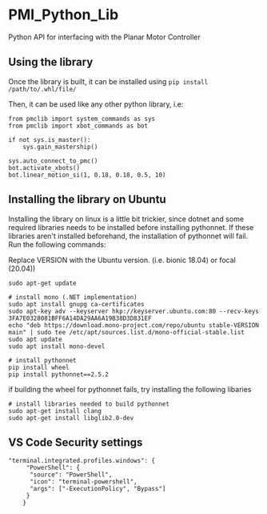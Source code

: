 # PMI_Python_Lib

Python API for interfacing with the Planar Motor Controller

## Using the library
Once the library is built, it can be installed using `pip install /path/to/.whl/file/`

Then, it can be used like any other python library, i.e:
```
from pmclib import system_commands as sys
from pmclib import xbot_commands as bot

if not sys.is_master():
    sys.gain_mastership()

sys.auto_connect_to_pmc()
bot.activate_xbots()
bot.linear_motion_si(1, 0.18, 0.18, 0.5, 10)
```

## Installing the library on Ubuntu
Installing the library on linux is a little bit trickier, since dotnet and some required libraries needs to be installed before installing pythonnet. If these libraries aren't installed beforehand, the installation of pythonnet will fail. Run the following commands:

Replace VERSION with the Ubuntu version. (i.e. bionic 18.04) or focal (20.04)) 

```
sudo apt-get update

# install mono (.NET implementation)
sudo apt install gnupg ca-certificates
sudo apt-key adv --keyserver hkp://keyserver.ubuntu.com:80 --recv-keys 3FA7E0328081BFF6A14DA29AA6A19B38D3D831EF
echo "deb https://download.mono-project.com/repo/ubuntu stable-VERSION main" | sudo tee /etc/apt/sources.list.d/mono-official-stable.list
sudo apt update
sudo apt install mono-devel

# install pythonnet
pip install wheel
pip install pythonnet==2.5.2
```

if building the wheel for pythonnet fails, try installing the following libaries

```
# install libraries needed to build pythonnet
sudo apt-get install clang
sudo apt-get install libglib2.0-dev
```

## VS Code Security settings

```
"terminal.integrated.profiles.windows": {
     "PowerShell": {
      "source": "PowerShell",
      "icon": "terminal-powershell",
      "args": ["-ExecutionPolicy", "Bypass"]
     }
    }
```
